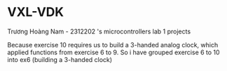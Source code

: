 # VXL-VDK
Trương Hoàng Nam - 2312202 's microcontrollers lab 1 projects


Because exercise 10 requires us to build a 3-handed analog clock, which applied functions from exercise 6 to 9. So i have grouped exercise 6 to 10 into ex6 (building a 3-handed clock)
